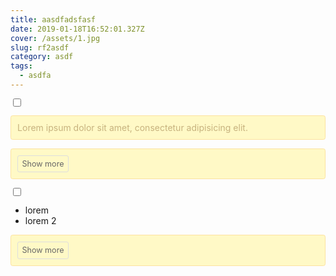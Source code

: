 ```yaml
---
title: aasdfadsfasf
date: 2019-01-18T16:52:01.327Z
cover: /assets/1.jpg
slug: rf2asdf
category: asdf
tags:
  - asdfa
---
```

<style>

.read-more-state {

  display: block;

}



.read-more-target {

  opacity: 0;

  max-height: 0;

  font-size: 0;


}



.read-more-state:checked ~ .read-more-wrap .read-more-target {

  opacity: 1;

  font-size: inherit;

  max-height: 999em;

}



.read-more-state ~ p .read-more-trigger:before {

  content: 'Show more';

}



.read-more-state:checked ~ p .read-more-trigger:before {

  content: 'Show less';

}



.read-more-trigger {

  cursor: pointer;

  display: inline-block;

  padding: 0 .5em;

  color: #666;

  font-size: .9em;

  line-height: 2;

  border: 1px solid #ddd;

  border-radius: .25em;

}



/\* Other style \*/ 

body {

  padding: 2%;

}



p {

  padding: 2%;

  background: #fff9c6;

  color: #c7b27e;

  border: 1px solid #fce29f;

  border-radius: .25em;

}

</style>

<div>

<input type="checkbox" class="read-more-state" id="post-1" />

<p class="read-more-wrap">Lorem ipsum dolor sit amet, consectetur adipisicing elit. <span class="read-more-target">Libero fuga facilis vel consectetur quos sapiente deleniti eveniet dolores tempore eos deserunt officia quis ab? Excepturi vero tempore minus beatae voluptatem!</span></p>

<label for="post-1" class="read-more-trigger"></label>

</div>
<div>

<input type="checkbox" class="read-more-state" id="post-2" />

<ul class="read-more-wrap">
<li>lorem</li>
<li>lorem 2</li>
<li class="read-more-target">lorem 3</li>
<li class="read-more-target">lorem 4</li>
</ul>

<label for="post-2" class="read-more-trigger"></label>

</div>
